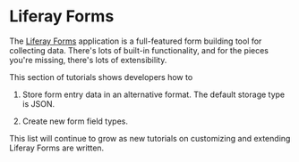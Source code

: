 # Liferay Forms

The 
[Liferay Forms](/discover/portal/-/knowledge_base/7-1/liferay-forms) 
application is a full-featured form building tool for collecting data. There's
lots of built-in functionality, and for the pieces you're missing, there's lots
of extensibility.

This section of tutorials shows developers how to

1.  Store form entry data in an alternative format. The default storage type is
    JSON.

2.  Create new form field types.

This list will continue to grow as new tutorials on customizing and extending
Liferay Forms are written.

